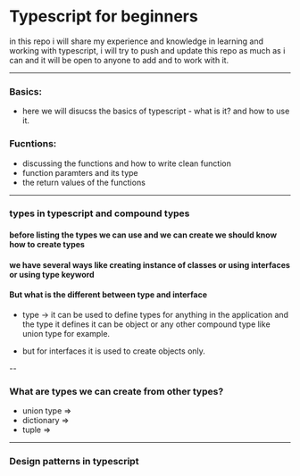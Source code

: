 # Typescript for beginners

in this repo i will share my experience and knowledge in learning and working with typescript, i will try to push and update this repo as much as i can and it will be open to anyone to add and to work with it.

---

### Basics:

- here we will disucss the basics of typescript - what is it? and how to use it.

### Fucntions:

- discussing the functions and how to write clean function
- function paramters and its type
- the return values of the functions

---

### types in typescript and compound types

#### before listing the types we can use and we can create we should know how to create types

#### we have several ways like creating instance of classes or using interfaces or using type keyword

#### But what is the different between type and interface

- type -> it can be used to define types for anything in the application and the type it defines it can be object or any other compound type like union type for example.

- but for interfaces it is used to create objects only.

--

### What are types we can create from other types?

- union type =>
- dictionary =>
- tuple =>

---

### Design patterns in typescript
